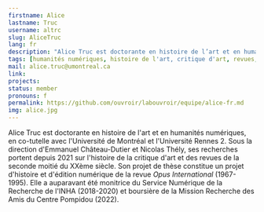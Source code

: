 ```yaml
---
firstname: Alice
lastname: Truc
username: altrc
slug: AliceTruc
lang: fr
description: "Alice Truc est doctorante en histoire de l’art et en humanités numériques, en cotutelle à l’Université de Montréal et à l'Université Rennes 2 (France)."
tags: [humanités numériques, histoire de l'art, critique d'art, revues, études visuelles]
mail: alice.truc@umontreal.ca
link:
projects: 
status: member
pronouns: f
permalink: https://github.com/ouvroir/labouvroir/equipe/alice-fr.md
img: alice.jpg
---
```


Alice Truc est doctorante en histoire de l'art et en humanités numériques, en co-tutelle avec l'Université de Montréal et l'Université Rennes 2. Sous la direction d'Emmanuel Château-Dutier et Nicolas Thély, ses recherches portent depuis 2021 sur l'histoire de la critique d'art et des revues de la seconde moitié du XXème siècle. Son projet de thèse constitue un projet d'histoire et d'édition numérique de la revue *Opus International* (1967-1995). Elle a auparavant été monitrice du Service Numérique de la Recherche de l'INHA (2018-2020) et boursière de la Mission Recherche des Amis du Centre Pompidou (2022).
